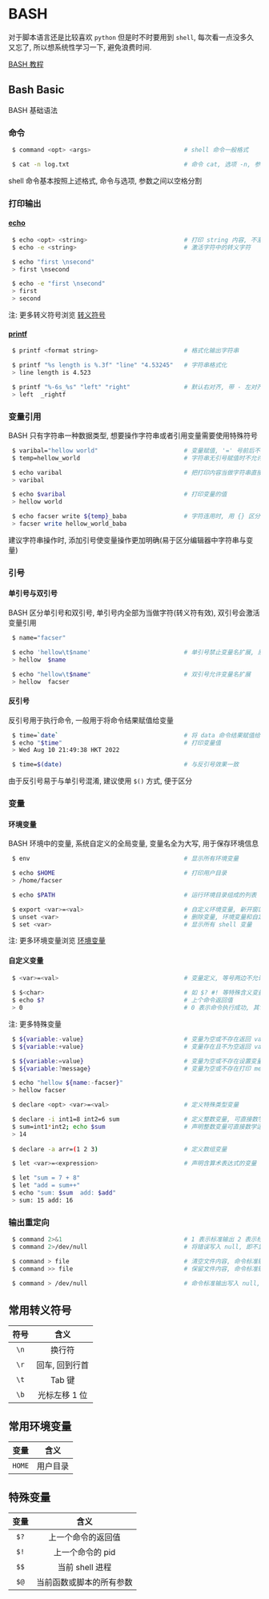 <!--
 * @FilePath: \文档\Learning\BASH\BASH-1-basic.md
 * @Author: facser
 * @Date: 2022-08-09 21:20:45
 * @LastEditTime: 2022-08-14 13:40:09
 * @LastEditors: facser
 * @Description: 
-->
# BASH

对于脚本语言还是比较喜欢 `python` 但是时不时要用到 `shell`, 每次看一点没多久又忘了, 所以想系统性学习一下, 避免浪费时间.

[BASH 教程](https://wangdoc.com/bash/)

## Bash Basic

BASH 基础语法

### 命令

```bash
 $ command <opt> <args>                          # shell 命令一般格式

 $ cat -n log.txt                                # 命令 cat, 选项 -n, 参数 log.txt
```

shell 命令基本按照上述格式, 命令与选项, 参数之间以空格分割

### 打印输出

#### [echo](https://linux.alianga.com/c/echo.html)

```bash
 $ echo <opt> <string>                           # 打印 string 内容, 不激活转义符号
 $ echo -e <string>                              # 激活字符中的转义字符

 $ echo "first \nsecond"                        
 > first \nsecond

 $ echo -e "first \nsecond"                        
 > first 
 > second
```

注: 更多转义符号浏览 [转义符号](#常用转义符号)

#### [printf](https://linux.alianga.com/c/printf.html)

```bash
 $ printf <format string>                        # 格式化输出字符串

 $ printf "%s length is %.3f" "line" "4.53245"   # 字符串格式化 
 > line length is 4.523

 $ printf "%-6s_%s" "left" "right"               # 默认右对齐, 带 - 左对齐, 数字表示占位
 > left  _rightf
```

### 变量引用

BASH 只有字符串一种数据类型, 想要操作字符串或者引用变量需要使用特殊符号

```bash
 $ varibal="hellow world"                        # 变量赋值, '=' 号前后不允许空格
 $ temp=hellow_world                             # 字符串无引号赋值时不允许空格

 $ echo varibal                                  # 把打印内容当做字符串直接打印 
 > varibal

 $ echo $varibal                                 # 打印变量的值 
 > hellow world                

 $ echo facser write ${temp}_baba                # 字符连用时, 用 {} 区分变量
 > facser write hellow_world_baba
```

建议字符串操作时, 添加引号使变量操作更加明确(易于区分编辑器中字符串与变量)

### 引号

#### 单引号与双引号

BASH 区分单引号和双引号, 单引号内全部为当做字符(转义符有效), 双引号会激活变量引用

```bash
 $ name="facser"

 $ echo 'hellow\t$name'                          # 单引号禁止变量名扩展, 原样打印
 > hellow  $name

 $ echo "hellow\t$name"                          # 双引号允许变量名扩展
 > hellow  facser
```

#### 反引号

反引号用于执行命令, 一般用于将命令结果赋值给变量

```bash
 $ time=`date`                                   # 将 data 命令结果赋值给 time
 $ echo "$time"                                  # 打印变量值
 > Wed Aug 10 21:49:38 HKT 2022

 $ time=$(date)                                  # 与反引号效果一致
```

由于反引号易于与单引号混淆, 建议使用 `$()` 方式, 便于区分

### 变量

#### 环境变量

BASH 环境中的变量, 系统自定义的全局变量, 变量名全为大写, 用于保存环境信息

```bash
 $ env                                           # 显示所有环境变量

 $ echo $HOME                                    # 打印用户目录
 > /home/facser

 $ echo $PATH                                    # 运行环境目录组成的列表

 $ export <var>=<val>                            # 自定义环境变量, 新开窗口或重启失效
 $ unset <var>                                   # 删除变量, 环境变量和自定义变量均可
 $ set <var>                                     # 显示所有 shell 变量
```

注: 更多环境变量浏览 [环境变量](#常用环境变量)

#### 自定义变量

```bash
 $ <var>=<val>                                   # 变量定义, 等号两边不允许空格
 
 $ $<char>                                       # 如 $? #! 等特殊含义变量
 $ echo $?                                       # 上个命令返回值
 > 0                                             # 0 表示命令执行成功, 其它只表示失败或错误
```

注: 更多特殊变量

```bash
 $ ${variable:-value}                            # 变量为空或不存在返回 value
 $ ${variable:+value}                            # 变量存在且不为空返回 value

 $ ${variable:=value}                            # 变量为空或不存在设置变量为 value, 返回 values
 $ ${variable:?message}                          # 变量为空或不存在打印 message, 并退出

 $ echo "hellow ${name:-facser}"
 > hellow facser
```

```bash
 $ declare <opt> <var>=<val>                     # 定义特殊类型变量

 $ declare -i int1=8 int2=6 sum                  # 定义整数变量, 可直接数学运算
 $ sum=int1*int2; echo $sum                      # 声明整数变量可直接数学运算
 > 14
 
 $ declare -a arr=(1 2 3)                        # 定义数组变量
```

```bash
 $ let <var>=<expression>                        # 声明含算术表达式的变量

 $ let "sum = 7 + 8"                                 
 $ let "add = sum++"
 $ echo "sum: $sum  add: $add"
 > sum: 15 add: 16
```

### 输出重定向

```bash
 $ command 2>&1                                  # 1 表示标准输出 2 表示标准错误输出
 $ command 2>/dev/null                           # 将错误写入 null, 即不显示错误

 $ command > file                                # 清空文件内容, 命令标准输出写入文件
 $ command >> file                               # 保留文件内容, 命令标准输出追加入文件

 $ command > /dev/null                           # 命令标准输出写入 null, 即不显示正常结果
```

## 常用转义符号

|符号|含义|
|:--:|:--:|
|`\n`|换行符|
|`\r`|回车, 回到行首|
|`\t`|Tab 键|
|`\b`|光标左移 1 位|

## 常用环境变量

|变量|含义|
|:-:|:-:|
|`HOME`|用户目录|

## 特殊变量

|变量|含义|
|:-:|:-:|
|`$?`|上一个命令的返回值|
|`$!`|上一个命令的 pid|
|`$$`|当前 shell 进程|
|`$@`|当前函数或脚本的所有参数|
